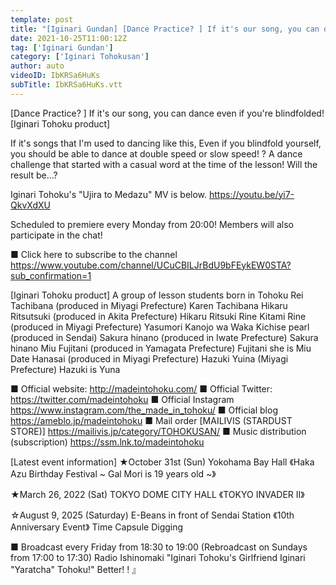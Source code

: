 ```yaml
---
template: post
title: "[Iginari Gundan] [Dance Practice? ] If it's our song, you can dance even if you're blindfolded! [Iginari Tohoku product]"
date: 2021-10-25T11:00:12Z
tag: ['Iginari Gundan']
category: ['Iginari Tohokusan']
author: auto 
videoID: IbKRSa6HuKs
subTitle: IbKRSa6HuKs.vtt
---
```

[Dance Practice? ] If it's our song, you can dance even if you're blindfolded! [Iginari Tohoku product]

If it's songs that I'm used to dancing like this,
Even if you blindfold yourself, you should be able to dance at double speed or slow speed! ?
A dance challenge that started with a casual word at the time of the lesson!
Will the result be...?

Iginari Tohoku's "Ujira to Medazu" MV is below.
https://youtu.be/yi7-QkvXdXU

Scheduled to premiere every Monday from 20:00! Members will also participate in the chat!

■ Click here to subscribe to the channel
https://www.youtube.com/channel/UCuCBILJrBdU9bFEykEW0STA?sub_confirmation=1


[Iginari Tohoku product]
A group of lesson students born in Tohoku
Rei Tachibana (produced in Miyagi Prefecture) Karen Tachibana
Hikaru Ritsutsuki (produced in Akita Prefecture) Hikaru Ritsuki
Rine Kitami Rine (produced in Miyagi Prefecture)
Yasumori Kanojo wa Waka
Kichise pearl (produced in Sendai)
Sakura hinano (produced in Iwate Prefecture) Sakura hinano
Miu Fujitani (produced in Yamagata Prefecture) Fujitani she is Miu
Date Hanasai (produced in Miyagi Prefecture)
Hazuki Yuina (Miyagi Prefecture) Hazuki is Yuna

■ Official website: http://madeintohoku.com/
■ Official Twitter: https://twitter.com/madeintohoku
■ Official Instagram https://www.instagram.com/the_made_in_tohoku/
■ Official blog https://ameblo.jp/madeintohoku
■ Mail order [MAILIVIS (STARDUST STORE)] https://mailivis.jp/category/TOHOKUSAN/
■ Music distribution (subscription) https://ssm.lnk.to/madeintohoku


[Latest event information]
★October 31st (Sun) Yokohama Bay Hall
《Haka Azu Birthday Festival ~ Gal Mori is 19 years old ~》

★March 26, 2022 (Sat) TOKYO DOME CITY HALL
《TOKYO INVADER II》

☆August 9, 2025 (Saturday) E-Beans in front of Sendai Station
《10th Anniversary Event》 Time Capsule Digging

 
■ Broadcast every Friday from 18:30 to 19:00 (Rebroadcast on Sundays from 17:00 to 17:30)
Radio Ishinomaki "Iginari Tohoku's Girlfriend Iginari "Yaratcha" Tohoku!" Better! ! 』